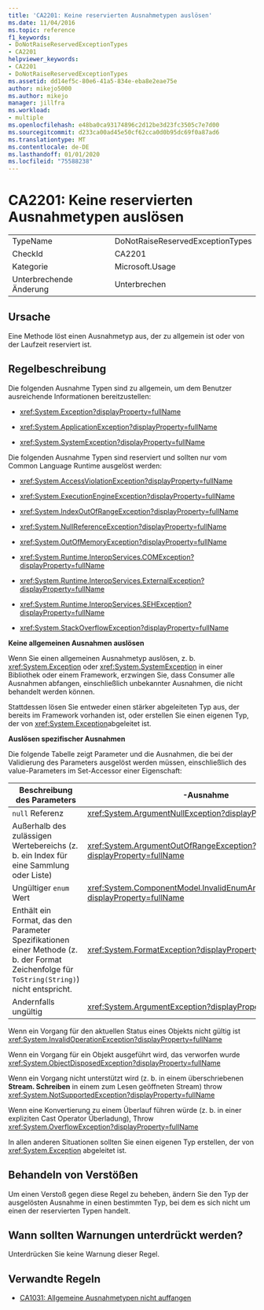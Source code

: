 ```yaml
---
title: 'CA2201: Keine reservierten Ausnahmetypen auslösen'
ms.date: 11/04/2016
ms.topic: reference
f1_keywords:
- DoNotRaiseReservedExceptionTypes
- CA2201
helpviewer_keywords:
- CA2201
- DoNotRaiseReservedExceptionTypes
ms.assetid: dd14ef5c-80e6-41a5-834e-eba8e2eae75e
author: mikejo5000
ms.author: mikejo
manager: jillfra
ms.workload:
- multiple
ms.openlocfilehash: e48ba0ca93174896c2d12be3d23fc3505c7e7d00
ms.sourcegitcommit: d233ca00ad45e50cf62cca0d0b95dc69f0a87ad6
ms.translationtype: MT
ms.contentlocale: de-DE
ms.lasthandoff: 01/01/2020
ms.locfileid: "75588238"
---
```

# <a name="ca2201-do-not-raise-reserved-exception-types"></a>CA2201: Keine reservierten Ausnahmetypen auslösen

|||
|-|-|
|TypeName|DoNotRaiseReservedExceptionTypes|
|CheckId|CA2201|
|Kategorie|Microsoft.Usage|
|Unterbrechende Änderung|Unterbrechen|

## <a name="cause"></a>Ursache

Eine Methode löst einen Ausnahmetyp aus, der zu allgemein ist oder von der Laufzeit reserviert ist.

## <a name="rule-description"></a>Regelbeschreibung

Die folgenden Ausnahme Typen sind zu allgemein, um dem Benutzer ausreichende Informationen bereitzustellen:

- <xref:System.Exception?displayProperty=fullName>

- <xref:System.ApplicationException?displayProperty=fullName>

- <xref:System.SystemException?displayProperty=fullName>

Die folgenden Ausnahme Typen sind reserviert und sollten nur vom Common Language Runtime ausgelöst werden:

- <xref:System.AccessViolationException?displayProperty=fullName>

- <xref:System.ExecutionEngineException?displayProperty=fullName>

- <xref:System.IndexOutOfRangeException?displayProperty=fullName>

- <xref:System.NullReferenceException?displayProperty=fullName>

- <xref:System.OutOfMemoryException?displayProperty=fullName>

- <xref:System.Runtime.InteropServices.COMException?displayProperty=fullName>

- <xref:System.Runtime.InteropServices.ExternalException?displayProperty=fullName>

- <xref:System.Runtime.InteropServices.SEHException?displayProperty=fullName>

- <xref:System.StackOverflowException?displayProperty=fullName>

**Keine allgemeinen Ausnahmen auslösen**

Wenn Sie einen allgemeinen Ausnahmetyp auslösen, z. b. <xref:System.Exception> oder <xref:System.SystemException> in einer Bibliothek oder einem Framework, erzwingen Sie, dass Consumer alle Ausnahmen abfangen, einschließlich unbekannter Ausnahmen, die nicht behandelt werden können.

Stattdessen lösen Sie entweder einen stärker abgeleiteten Typ aus, der bereits im Framework vorhanden ist, oder erstellen Sie einen eigenen Typ, der von <xref:System.Exception>abgeleitet ist.

**Auslösen spezifischer Ausnahmen**

Die folgende Tabelle zeigt Parameter und die Ausnahmen, die bei der Validierung des Parameters ausgelöst werden müssen, einschließlich des value-Parameters im Set-Accessor einer Eigenschaft:

|Beschreibung des Parameters|-Ausnahme|
|---------------------------|---------------|
|`null` Referenz|<xref:System.ArgumentNullException?displayProperty=fullName>|
|Außerhalb des zulässigen Wertebereichs (z. b. ein Index für eine Sammlung oder Liste)|<xref:System.ArgumentOutOfRangeException?displayProperty=fullName>|
|Ungültiger `enum` Wert|<xref:System.ComponentModel.InvalidEnumArgumentException?displayProperty=fullName>|
|Enthält ein Format, das den Parameter Spezifikationen einer Methode (z. b. der Format Zeichenfolge für `ToString(String)`) nicht entspricht.|<xref:System.FormatException?displayProperty=fullName>|
|Andernfalls ungültig|<xref:System.ArgumentException?displayProperty=fullName>|

Wenn ein Vorgang für den aktuellen Status eines Objekts nicht gültig ist <xref:System.InvalidOperationException?displayProperty=fullName>

Wenn ein Vorgang für ein Objekt ausgeführt wird, das verworfen wurde <xref:System.ObjectDisposedException?displayProperty=fullName>

Wenn ein Vorgang nicht unterstützt wird (z. b. in einem überschriebenen **Stream. Schreiben** in einem zum Lesen geöffneten Stream) throw <xref:System.NotSupportedException?displayProperty=fullName>

Wenn eine Konvertierung zu einem Überlauf führen würde (z. b. in einer expliziten Cast Operator Überladung), Throw <xref:System.OverflowException?displayProperty=fullName>

In allen anderen Situationen sollten Sie einen eigenen Typ erstellen, der von <xref:System.Exception> abgeleitet ist.

## <a name="how-to-fix-violations"></a>Behandeln von Verstößen

Um einen Verstoß gegen diese Regel zu beheben, ändern Sie den Typ der ausgelösten Ausnahme in einen bestimmten Typ, bei dem es sich nicht um einen der reservierten Typen handelt.

## <a name="when-to-suppress-warnings"></a>Wann sollten Warnungen unterdrückt werden?

Unterdrücken Sie keine Warnung dieser Regel.

## <a name="related-rules"></a>Verwandte Regeln

- [CA1031: Allgemeine Ausnahmetypen nicht auffangen](../code-quality/ca1031.md)
